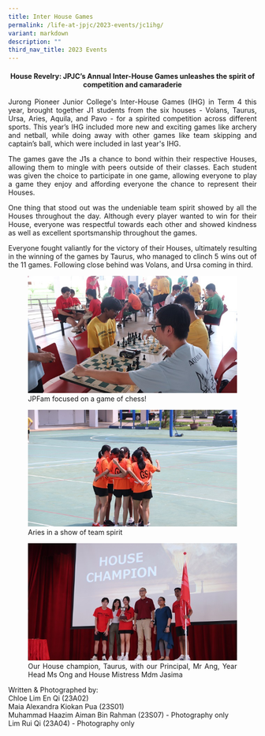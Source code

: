 ```yaml
---
title: Inter House Games
permalink: /life-at-jpjc/2023-events/jc1ihg/
variant: markdown
description: ""
third_nav_title: 2023 Events
---
```

<div align="justify">

<center><h4>House Revelry: JPJC’s Annual Inter-House Games unleashes the spirit of competition and camaraderie</h4></center>

<p>
Jurong Pioneer Junior College's Inter-House Games (IHG) in Term 4 this year, brought together J1 students from the six houses - Volans, Taurus, Ursa, Aries, Aquila, and Pavo - for a spirited competition across different sports. This year’s IHG included more new and exciting games like archery and netball, while doing away with other games like team skipping and captain’s ball, which were included in last year's IHG.</p>

<p>
The games gave the J1s a chance to bond within their respective Houses, allowing them to mingle with peers outside of their classes. Each student was given the choice to participate in one game, allowing everyone to play a game they enjoy and affording everyone the chance to represent their Houses.</p>

<p>
One thing that stood out was the undeniable team spirit showed by all the Houses throughout the day. Although every player wanted to win for their House, everyone was respectful towards each other and showed kindness as well as excellent sportsmanship throughout the games.</p>

<p>
Everyone fought valiantly for the victory of their Houses, ultimately resulting in the winning of the games by Taurus, who managed to clinch 5 wins out of the 11 games. Following close behind was Volans, and Ursa coming in third.</p>

<figure>
<img src="/images/Life%20@%20JPJC/2023%20IHG/JC1IHG1.JPG">
<figcaption> JPFam focused on a game of chess!</figcaption></figure>

<figure>
<img src="/images/Life%20@%20JPJC/2023%20IHG/JC1IHG2.JPG">
<figcaption>Aries in a show of team spirit</figcaption></figure>
	
<figure>
<img src="/images/Life%20@%20JPJC/2023%20IHG/JC1IHG3.JPG">
<figcaption>Our House champion, Taurus, with our Principal, Mr Ang, Year Head Ms Ong and House Mistress Mdm Jasima</figcaption></figure>
	
<p>
Written &amp; Photographed by:<br>
Chloe Lim En Qi (23A02)<br>
Maia Alexandra Kiokan Pua (23S01)<br>
Muhammad Haazim Aiman Bin Rahman (23S07) - Photography only<br>
Lim Rui Qi (23A04) - Photography only</p></div>